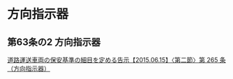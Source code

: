 # 方向指示器
## 第63条の2	方向指示器
[道路運送車両の保安基準の細目を定める告示【2015.06.15】〈第二節〉第 265 条（方向指示器）](https://www.mlit.go.jp/common/000187722.pdf)
